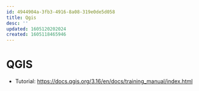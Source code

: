 ```yaml
---
id: 4944904a-3fb3-4916-8a08-319e0de5d058
title: Qgis
desc: ''
updated: 1605120202024
created: 1605118465946
---
```


# QGIS 

* Tutorial: https://docs.qgis.org/3.16/en/docs/training_manual/index.html 

